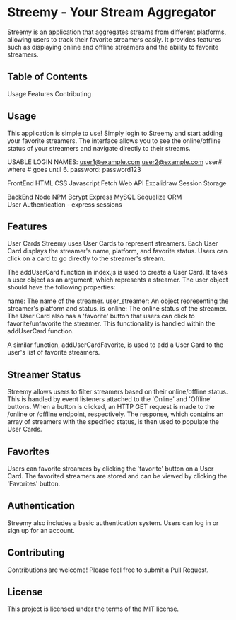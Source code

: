 # Streemy - Your Stream Aggregator
Streemy is an application that aggregates streams from different platforms, allowing users to track their favorite streamers easily. It provides features such as displaying online and offline streamers and the ability to favorite streamers.

## Table of Contents
Usage
Features
Contributing

## Usage
This application is simple to use! Simply login to Streemy and start adding your favorite streamers. The interface allows you to see the online/offline status of your streamers and navigate directly to their streams.

USABLE LOGIN NAMES:
user1@example.com
user2@example.com
user# where # goes until 6.
password: password123

FrontEnd
HTML
CSS
Javascript
Fetch
Web API
Excalidraw
Session Storage

BackEnd
Node
NPM
Bcrypt
Express
MySQL
Sequelize ORM  
User Authentication - express sessions



## Features
User Cards
Streemy uses User Cards to represent streamers. Each User Card displays the streamer's name, platform, and favorite status. Users can click on a card to go directly to the streamer's stream.

The addUserCard function in index.js is used to create a User Card. It takes a user object as an argument, which represents a streamer. The user object should have the following properties:

name: The name of the streamer.
user_streamer: An object representing the streamer's platform and status.
is_online: The online status of the streamer.
The User Card also has a 'favorite' button that users can click to favorite/unfavorite the streamer. This functionality is handled within the addUserCard function.

A similar function, addUserCardFavorite, is used to add a User Card to the user's list of favorite streamers.

## Streamer Status
Streemy allows users to filter streamers based on their online/offline status. This is handled by event listeners attached to the 'Online' and 'Offline' buttons. When a button is clicked, an HTTP GET request is made to the /online or /offline endpoint, respectively. The response, which contains an array of streamers with the specified status, is then used to populate the User Cards.

## Favorites
Users can favorite streamers by clicking the 'favorite' button on a User Card. The favorited streamers are stored and can be viewed by clicking the 'Favorites' button.

## Authentication
Streemy also includes a basic authentication system. Users can log in or sign up for an account.

## Contributing
Contributions are welcome! Please feel free to submit a Pull Request.

## License
This project is licensed under the terms of the MIT license.
